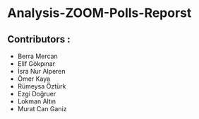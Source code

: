 # Analysis-ZOOM-Polls-Reporst



## Contributors :
- Berra Mercan
- Elif Gökpınar
- İsra Nur Alperen
- Ömer Kaya
- Rümeysa Öztürk
- Ezgi Doğruer
- Lokman Altın
- Murat Can Ganiz
